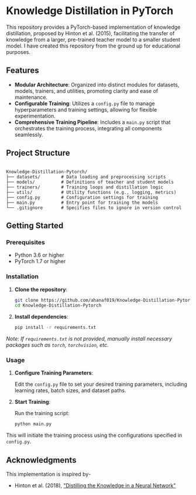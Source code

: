 # Knowledge Distillation in PyTorch

This repository provides a PyTorch-based implementation of knowledge distillation, proposed by Hinton et al. (2015), facilitating the transfer of knowledge from a larger, pre-trained teacher model to a smaller student model. I have created this repository from the ground up for educational purposes.

## Features

* **Modular Architecture**: Organized into distinct modules for datasets, models, trainers, and utilities, promoting clarity and ease of maintenance.
* **Configurable Training**: Utilizes a `config.py` file to manage hyperparameters and training settings, allowing for flexible experimentation.
* **Comprehensive Training Pipeline**: Includes a `main.py` script that orchestrates the training process, integrating all components seamlessly.

## Project Structure

```

Knowledge-Distillation-Pytorch/
├── datasets/        # Data loading and preprocessing scripts
├── models/          # Definitions of teacher and student models
├── trainers/        # Training loops and distillation logic
├── utils/           # Utility functions (e.g., logging, metrics)
├── config.py        # Configuration settings for training
├── main.py          # Entry point for training the models
└── .gitignore       # Specifies files to ignore in version control
```

## Getting Started

### Prerequisites

* Python 3.6 or higher
* PyTorch 1.7 or higher

### Installation

1. **Clone the repository**:

   ```bash
   git clone https://github.com/ahanaf019/Knowledge-Distillation-Pytorch.git
   cd Knowledge-Distillation-Pytorch
   ```
2. **Install dependencies**:

   ```bash
   pip install -r requirements.txt
   ```

*Note: If `requirements.txt` is not provided, manually install necessary packages such as `torch`, `torchvision`, etc.*

### Usage

1. **Configure Training Parameters**:

   Edit the `config.py` file to set your desired training parameters, including learning rates, batch sizes, and dataset paths.
2. **Start Training**:

   Run the training script:

   ```bash
   python main.py
   ```

This will initiate the training process using the configurations specified in `config.py`.

## Acknowledgments

This implementation is inspired by-

* Hinton et al. (2018), [&#34;Distilling the Knowledge in a Neural Network&#34;](https://arxiv.org/abs/1503.02531)
